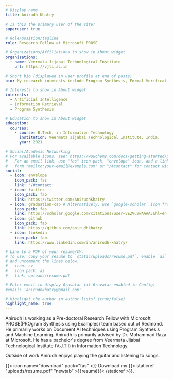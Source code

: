 ```yaml
---
# Display name
title: Anirudh Khatry

# Is this the primary user of the site?
superuser: true

# Role/position/tagline
role: Research Fellow at Microsoft PROSE

# Organizations/Affiliations to show in About widget
organizations:
  - name: Veermata Jijabai Technological Institute
    url: https://vjti.ac.in

# Short bio (displayed in user profile at end of posts)
bio: My research interests include Program Synthesis, Formal Verification and Machine Learning.

# Interests to show in About widget
interests:
  - Artificial Intelligence
  - Information Retrieval
  - Program Synthesis

# Education to show in About widget
education:
  courses:
    - course: B.Tech. in Information Technology
      institution: Veermata Jijabai Technological Institute, India.
      year: 2021

# Social/Academic Networking
# For available icons, see: https://wowchemy.com/docs/getting-started/page-builder/#icons
#   For an email link, use "fas" icon pack, "envelope" icon, and a link in the
#   form "mailto:your-email@example.com" or "/#contact" for contact widget.
social:
  - icon: envelope
    icon_pack: fas
    link: '/#contact'
  - icon: twitter
    icon_pack: fab
    link: https://twitter.com/AnirudhKhatry
  - icon: graduation-cap # Alternatively, use `google-scholar` icon from `ai` icon pack
    icon_pack: fas
    link: https://scholar.google.com/citations?user=vE2VuVwAAAAJ&hl=en
  - icon: github
    icon_pack: fab
    link: https://github.com/anirudhkhatry
  - icon: linkedin
    icon_pack: fab
    link: https://www.linkedin.com/in/anirudh-khatry/

# Link to a PDF of your resume/CV.
# To use: copy your resume to `static/uploads/resume.pdf`, enable `ai` icons in `params.toml`,
# and uncomment the lines below.
# - icon: cv
#   icon_pack: ai
#   link: uploads/resume.pdf

# Enter email to display Gravatar (if Gravatar enabled in Config)
#email: 'anirudhkhatry@gmail.com'

# Highlight the author in author lists? (true/false)
highlight_name: true
---
```


Anirudh is working as a Pre-doctoral Research Fellow with Microsoft PROSE(PROgram Synthesis using Examples) team based out of Redmond. He primarily works on Document AI techniques using Program Synthesis and Machine Learning. Anirudh is primarily advised by Dr. Mohammad Raza at Microsoft. He has a bachelor's degree from Veermata Jijabai Technological Institute (V.J.T.I) in Information Technology.

Outside of work Anirudh enjoys playing the guitar and listening to songs.

{{< icon name="download" pack="fas" >}} Download my {{< staticref "uploads/resume.pdf" "newtab" >}}resumé{{< /staticref >}}.
